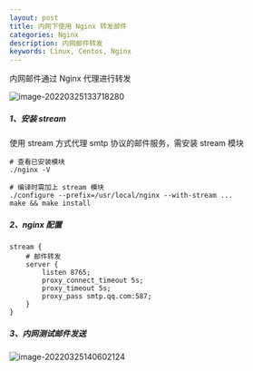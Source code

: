 ```yaml
---
layout: post
title: 内网下使用 Nginx 转发邮件
categories: Nginx
description: 内网邮件转发
keywords: Linux, Centos, Nginx
---
```


内网邮件通过 Nginx 代理进行转发

![image-20220325133718280](https://fastly.jsdelivr.net/gh/FlyNine/cloudimage/nginx/image-20220325133718280.png)

##### 1、安装 stream

使用 stream 方式代理 smtp 协议的邮件服务，需安装 stream 模块

```shell
# 查看已安装模块
./nginx -V

# 编译时需加上 stream 模块
./configure --prefix=/usr/local/nginx --with-stream ...
make && make install
```

##### 2、nginx 配置

```nginx
stream {
    # 邮件转发
    server {
        listen 8765;
        proxy_connect_timeout 5s;
        proxy_timeout 5s;
        proxy_pass smtp.qq.com:587;
    }
}
```

##### 3、内网测试邮件发送

![image-20220325140602124](https://fastly.jsdelivr.net/gh/FlyNine/cloudimage/nginx/image-20220325140602124.png)
